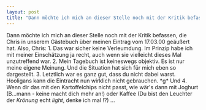 ```yaml
---
layout: post
title: "Dann möchte ich mich an dieser Stelle noch mit der Kritik befassen, die Chris in unserem Gästebuch über meinen Eintrag vom 17.03.00 geäußert hat."
---
```


Dann möchte ich mich an dieser Stelle noch mit der Kritik befassen, die Chris in unserem Gästebuch über meinen Eintrag vom 17.03.00 geäußert hat. Also, Chris: 1. Das war sicher keine Verleumdung. Im Prinzip habe ich mit meiner Einschätzung ja recht, auch wenn sie vielleicht dieses Mal unzutreffend war. 2. Mein Tagebuch ist keineswegs objektiv. Es ist nur meine eigene Meinung. Und die Situation hat sich für mich eben so dargestellt. 3. Letztlich war es ganz gut, dass du nicht dabei warst. Hooligans kann die Eintracht nun wirklich nicht gebrauchen. \*g\* Und 4. Wenn dir das mit den Kartoffelchips nicht passt, wie wär's dann mit Joghurt (B...mann - keine macht dich mehr an!) oder Kaffee (Du bist den Leuchter der _Krönung_ echt _light_, denke ich mal !?) ...
